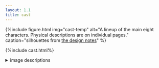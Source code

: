 ```yaml
---
layout: 1.1
title: cast
---
```

{%include figure.html
	img="cast-temp"
	alt="A lineup of the main eight characters. Physical descriptions are on individual pages."
	caption="silhouettes from <a href='/ygbtdm/gallery/designnotes'>the design notes</a>"
%}

{%include cast.html%}

<figcaption><details class="imgdesc small wrap"><summary>image descriptions</summary>
	<p>The cast navigation uses cropped snippets of <a href="{%include url.html%}/gallery">gallery</a> art featuring each character.</p><ul>
	<li>Joce’s is from <a href="{%include url.html%}/gallery/firstimpressions">the “first impressions” comic</a>, in a panel of her dramatically leaning against a wall and zoning out.</li>
	<li>Kay Lin’s is from “<a href="{%include url.html%}/gallery/clueless">clueless</a>,” in which she grins blankly at nothing in particular.</li>
	<li>Addison’s is from <a href="{%include url.html%}/gallery/batta">a lineup featuring baseball bats</a>, though her bat is cropped out; nothing left but a smug lean.</li>
	<li>Caleb’s is an untitled doodle in <a href="{%include url.html%}/gallery/roundups/2022-06">a roundup</a>; he offers a nervous but smug grin to the viewer.</li>
	<li>Gary’s is from <a href="{%include url.html%}/gallery/bruh">a scene test comic</a>, in a panel of him reaching out with a wide open-mouthed smile and outstretched arms.</li>
	<li>The accountant’s is from <a href="{%include url.html%}/gallery/badguys">a doodle dump featuring her and Gary</a>, in which she looks down at him with an enthusiastic grin.</li>
	<li>Sequitur’s is from an unfinished drawing (also in <a href="{%include url.html%}/roundups/2022-06">a roundup</a>) in which they offer a drink, grinning deliriously.</li>
	<li>White Rabbit’s is another untitled <a href="{%include url.html%}/gallery/roundups/2022-04">roundup</a> doodle, a front view headshot rendered half-void in the dark.</li>
</ul></details></figcaption>